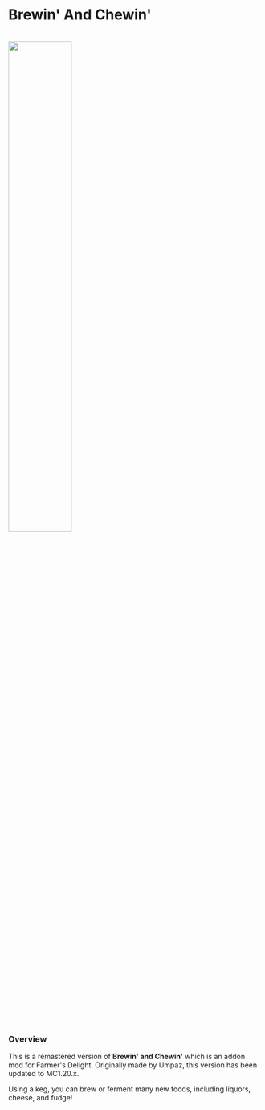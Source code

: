 # Brewin' And Chewin'

<br>
<img src="https://i.imgur.com/EFkjwBq.png" width="50%">

### Overview

This is a remastered version of **Brewin' and Chewin'** which is an addon mod for Farmer's Delight. Originally made by Umpaz, this version has been updated to MC1.20.x.

Using a keg, you can brew or ferment many new foods, including liquors, cheese, and fudge!
